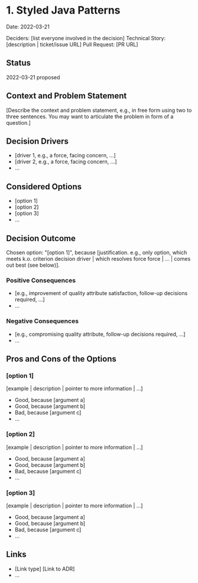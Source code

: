 # 1. Styled Java Patterns

Date: 2022-03-21

Deciders: \[list everyone involved in the decision] <!-- optional --> Technical Story: \[description |
ticket/issue URL] <!-- optional --> Pull Request: \[PR URL] <!-- optional -->

## Status

2022-03-21 proposed

## Context and Problem Statement

\[Describe the context and problem statement, e.g., in free form using two to three sentences. You may want to
articulate the problem in form of a question.]

## Decision Drivers <!-- optional -->

-   \[driver 1, e.g., a force, facing concern, …]
-   \[driver 2, e.g., a force, facing concern, …]
-   … <!-- numbers of drivers can vary -->

## Considered Options

-   \[option 1]
-   \[option 2]
-   \[option 3]
-   … <!-- numbers of options can vary -->

## Decision Outcome

Chosen option: "\[option 1]", because \[justification. e.g., only option, which meets k.o. criterion decision
driver | which resolves force force | … | comes out best (see below)].

### Positive Consequences <!-- optional -->

-   \[e.g., improvement of quality attribute satisfaction, follow-up decisions required, …]
-   …

### Negative Consequences <!-- optional -->

-   \[e.g., compromising quality attribute, follow-up decisions required, …]
-   …

## Pros and Cons of the Options <!-- optional -->

### \[option 1]

\[example | description | pointer to more information | …] <!-- optional -->

-   Good, because \[argument a]
-   Good, because \[argument b]
-   Bad, because \[argument c]
-   … <!-- numbers of pros and cons can vary -->

### \[option 2]

\[example | description | pointer to more information | …] <!-- optional -->

-   Good, because \[argument a]
-   Good, because \[argument b]
-   Bad, because \[argument c]
-   … <!-- numbers of pros and cons can vary -->

### \[option 3]

\[example | description | pointer to more information | …] <!-- optional -->

-   Good, because \[argument a]
-   Good, because \[argument b]
-   Bad, because \[argument c]
-   … <!-- numbers of pros and cons can vary -->

## Links <!-- optional -->

-   \[Link type] \[Link to ADR] <!-- example: Refined by [ADR-0005](0005-example.md) -->
-   … <!-- numbers of links can vary -->

